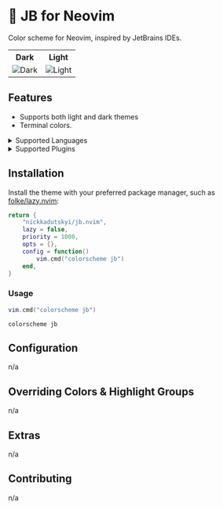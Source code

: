 # 🎨 JB for Neovim

<p>Color scheme for Neovim, inspired by JetBrains IDEs.</p>

<table width="100%">
  <tr>
    <th>Dark</th>
    <th>Light</th>
  </tr>
  <tr>
    <td>
      <img src="" alt="Dark" />
    </td>
    <td>
      <img src="" alt="Light" />
    </td>
  </tr>
</table>

## Features

- Supports both light and dark themes
- Terminal colors.


<details>
<summary>Supported Languages</summary>

| Language  | Syntax | Treesitter                    | Semantic    |
|-----------|--------|-------------------------------|-------------|
| C/C++     | ⚠️     | ✅ (c,cpp)                    | n/a         |
| CSS       | ⚠️     | ✅ (css)                      | n/a         |
| JSON      | ⚠️     | ⛔️ (json)                     | n/a         |
| Lua       | ⚠️     | ✅ (lua,luadoc)               | ✅ (lua_ls) |
| Markdown  | ⚠️     | ✅ (markdown,markdown_inline) | n/a         |
| PHP       | ⚠️     | ✅ (php,phpdoc)               | n/a         |
| Sass/SCSS | ⚠️     | ✅ (scss)                     | n/a         |

</details>


<details>
<summary>Supported Plugins</summary>

| Plugin                                                         | Source                                                                        |
|----------------------------------------------------------------|-------------------------------------------------------------------------------|
| [nvim-scrollbar](https://github.com/petertriho/nvim-scrollbar) | [`highlights["Plugin.petertriho/nvim-scrollbar"]`](lua/jb/palette.json#L1295) |

</details>

## Installation

Install the theme with your preferred package manager, such as
[folke/lazy.nvim](https://github.com/folke/lazy.nvim):

```lua
return {
    "nickkadutskyi/jb.nvim",
    lazy = false,
    priority = 1000,
    opts = {},
    config = function()
        vim.cmd("colorscheme jb")
    end,
}
```

### Usage

```lua
vim.cmd("colorscheme jb")
```

```vim
colorscheme jb
```

## Configuration

n/a

## Overriding Colors & Highlight Groups

n/a

## Extras

n/a

## Contributing

n/a

